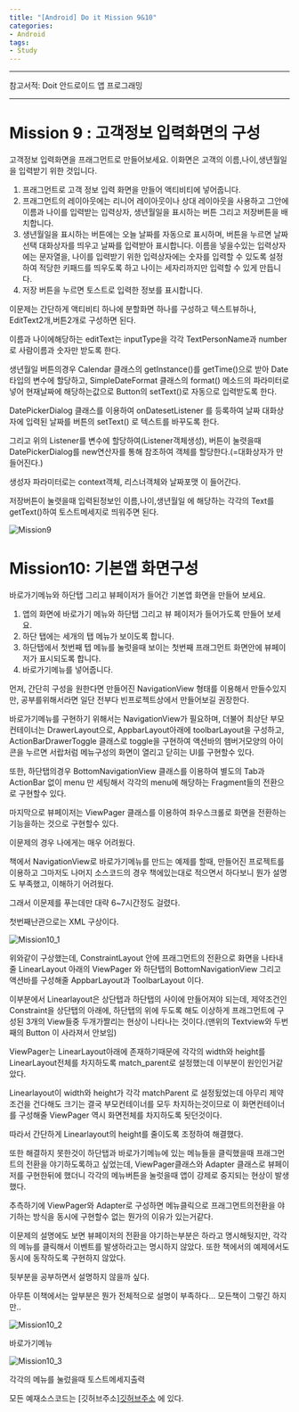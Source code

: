```yaml
---
title: "[Android] Do it Mission 9&10"
categories:
- Android
tags:
- Study
---
```


---

참고서적: Doit 안드로이드 앱 프로그래밍

---

# Mission 9 : 고객정보 입력화면의 구성

고객정보 입력화면을 프래그먼트로 만들어보세요. 이화면은 고객의 이름,나이,생년월일을 입력받기 위한 것입니다.

1. 프래그먼트로 고객 정보 입력 화면을 만들어 액티비티에 넣어줍니다.
2. 프래그먼트의 레이아웃에는 리니어 레이아웃이나 상대 레이아웃을 사용하고 그안에 이름과 나이를 입력받는 입력상자, 생년월일을 표시하는 버튼 그리고 저장버튼을 배치합니다.
3. 생년월일을 표시하는 버튼에는 오늘 날짜를 자동으로 표시하며, 버튼을 누르면 날짜선택 대화상자를 띄우고 날짜를 입력받아 표시합니다. 이름을 넣을수있는 입력상자에는 문자열을, 나이를 입력받기 위한 입력상자에는 숫자를 입력할 수 있도록 설정하여 적당한 키패드를 띄우도록 하고 나이는 세자리까지만 입력할 수 있게 만듭니다.
4. 저장 버튼을 누르면 토스트로 입력한 정보를 표시합니다.


이문제는 간단하게 액티비티 하나에 분할화면 하나를 구성하고 텍스트뷰하나, EditText2개,버튼2개로 구성하면 된다.

이름과 나이에해당하는 editText는 inputType을 각각 TextPersonName과 number로 사람이름과 숫자만 받도록 한다.

생년월일 버튼의경우 Calendar 클래스의 getInstance()를 getTime()으로 받아 Date 타입의 변수에 할당하고, SimpleDateFormat 클래스의 format() 메소드의 파라미터로 넣어 현재날짜에 해당하는값으로 Button의 setText()로 자동으로 입력받도록 한다.

DatePickerDialog 클래스를 이용하여 onDatesetListener 를 등록하여 날짜 대화상자에 입력된 날짜를 버튼의 setText() 로 텍스트를 바꾸도록 한다.

그리고 위의 Listener를 변수에 할당하여(Listener객체생성), 버튼이 눌렷을때 DatePickerDialog를 new연산자를 통해 참조하여 객체를 할당한다.(=대화상자가 만들어진다.)

생성자 파라미터로는 context객체, 리스너객체와 날짜포맷 이 들어간다.

저장버튼이 눌렷을때 입력된정보인 이름,나이,생년월일 에 해당하는 각각의 Text를 getText()하여 토스트메세지로 띄워주면 된다.

![Mission9](/assets/Mission9.PNG)


# Mission10: 기본앱 화면구성

바로가기메뉴와 하단탭 그리고 뷰페이저가 들어간 기본앱 화면을 만들어 보세요.

1. 앱의 화면에 바로가기 메뉴와 하단탭 그리고 뷰 페이저가 들어가도록 만들어 보세요.
2. 하단 탭에는 세개의 탭 메뉴가 보이도록 합니다.
3. 하단탭에서 첫번째 텝 메뉴를 눌럿을때 보이는 첫번째 프래그먼트 화면안에 뷰페이저가 표시되도록 합니다.
4. 바로가기메뉴를 넣어줍니다.


먼저, 간단히 구성을 원한다면 만들어진 NavigationView 형태를 이용해서 만들수있지만, 공부를위해서라면 일단 전부다 빈프로젝트상에서 만들어보길 권장한다.

바로가기메뉴를 구현하기 위해서는 NavigationView가 필요하며, 더불어 최상단 부모컨테이너는 DrawerLayout으로, AppbarLayout아래에 toolbarLayout을 구성하고, ActionBarDrawerToggle 클래스로 toggle을 구현하여 액션바의 햄버거모양의 아이콘을 누르면 서랍처럼 메뉴구성의 화면이 열리고 닫히는 UI를 구현할수 있다.

또한, 하단탭의경우 BottomNavigationView 클래스를 이용하여 별도의 Tab과 ActionBar 없이 menu 만 세팅해서 각각의 menu에 해당하는 Fragment들의 전환으로 구현할수 있다.

마지막으로 뷰페이저는 ViewPager 클래스를 이용하여 좌우스크롤로 화면을 전환하는 기능을하는 것으로 구현할수 있다.

이문제의 경우 나에게는 매우 어려웠다.

책에서 NavigationView로 바로가기메뉴를 만드는 예제를 할때, 만들어진 프로젝트를 이용하고 그마저도 나머지 소스코드의 경우 책에있는대로 적으면서 하다보니 뭔가 설명도 부족했고, 이해하기 어려웠다.

그래서 이문제를 푸는데만 대략 6~7시간정도 걸렸다.

첫번째난관으로는 XML 구상이다.

![Mission10_1](/assets/Mission10_3.PNG)

위와같이 구상했는데, ConstraintLayout 안에 프래그먼트의 전환으로 화면을 나타내줄 LinearLayout 아래의 ViewPager 와 하단탭의 BottomNavigationView 그리고 액션바를 구성해줄 AppbarLayout과 ToolbarLayout 이다.

이부분에서 Linearlayout은 상단탭과 하단탭의 사이에 만들어져야 되는데, 제약조건인 Constraint을 상단탭의 아래에, 하단탭의 위에 두도록 해도 이상하게 프래그먼트에 구성된 3개의 View들중 두개가짤리는 현상이 나타나는 것이다.(맨위의 Textview와 두번째의 Button 이 사라져서 안보임)

ViewPager는 LinearLayout아래에 존재하기때문에 각각의 width와 height를 LinearLayout전체를 차지하도록 match_parent로 설정했는데 이부분이 원인인거같았다.

Linearlayout이 width와 height가 각각 matchParent 로 설정됬었는데 아무리 제약조건을 건다해도 크기는 결국 부모컨테이너를 모두 차지하는것이므로 이 화면컨테이너를 구성해줄 ViewPager 역시 화면전체를 차지하도록 됫던것이다.

따라서 간단하게 Linearlayout의 height를 줄이도록 조정하여 해결했다.

또한 해결하지 못한것이 하단탭과 바로가기메뉴에 있는 메뉴들을 클릭했을때 프래그먼트의 전환을 야기하도록하고 싶었는데, ViewPager클래스와 Adapter 클래스로 뷰페이저를 구현한뒤에 했더니 각각의 메뉴버튼을 눌럿을때 앱이 강제로 중지되는 현상이 발생했다.

추측하기에 ViewPager와 Adapter로 구성하면  메뉴클릭으로 프래그먼트의전환을 야기하는 방식을 동시에 구현할수 없는 뭔가의 이유가 있는거같다.

이문제의 설명에도 보면 뷰페이저의 전환을 야기하는부분은 하라고 명시해둿지만, 각각의 메뉴를 클릭해서 이벤트를 발생하라고는 명시하지 않았다. 또한 책에서의 예제에서도 동시에 동작하도록 구현하지 않았다.

뒷부분을 공부하면서 설명하지 않을까 싶다.

아무튼 이책에서는 앞부분은 뭔가 전체적으로 설명이 부족하다... 모든책이 그렇긴 하지만..

![Mission10_2](/assets/Mission10_1.PNG)

바로가기메뉴 

![Mission10_3](/assets/Mission10_2.PNG)

각각의 메뉴를 눌렀을때 토스트메세지출력

모든 예재소스코드는 [깃허브주소][깃허브주소](https://github.com/jowunnal/studyAndroid "github link") 에 있다.
